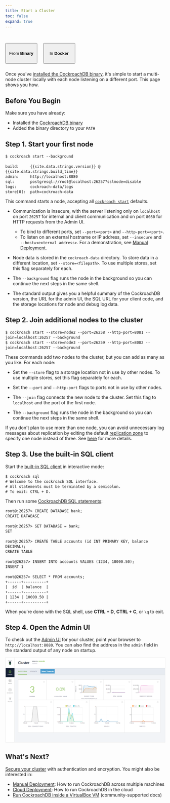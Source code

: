 ```yaml
---
title: Start a Cluster
toc: false
expand: true
---
```


<style>
.filters .scope-button {
  width: 20%;
  height: 65px;
  margin: 30px 15px 10px 0px;
}
.filters a:hover {
  border-bottom: none;
}
</style>

<div id="step-three-filters" class="filters clearfix">
  <button class="filter-button scope-button current">From <strong>Binary</strong></button>
  <a href="start-a-local-cluster-in-docker.html"><button class="filter-button scope-button">In <strong>Docker</strong></button></a>
</div><p></p>

Once you've [installed the CockroachDB binary](install-cockroachdb.html), it's simple to start a multi-node cluster locally with each node listening on a different port. This page shows you how.

## Before You Begin

Make sure you have already:

- Installed the [CockroachDB binary](install-cockroachdb.html)
- Added the binary directory to your `PATH`

## Step 1. Start your first node

~~~ shell
$ cockroach start --background

build:     {{site.data.strings.version}} @ {{site.data.strings.build_time}}
admin:     http://localhost:8080
sql:       postgresql://root@localhost:26257?sslmode=disable
logs:      cockroach-data/logs
store[0]:  path=cockroach-data
~~~

This command starts a node, accepting all [`cockroach start`](start-a-node.html) defaults.

- Communication is insecure, with the server listening only on `localhost` on port `26257` for internal and client communication and on port `8080` for HTTP requests from the Admin UI. 
   - To bind to different ports, set `--port=<port>` and `--http-port=<port>`. 
   - To listen on an external hostname or IP address, set `--insecure` and `--host=<external address>`. For a demonstration, see [Manual Deployment](manual-deployment.html). 

- Node data is stored in the `cockroach-data` directory. To store data in a different location, set `--store=<filepath>`. To use multiple stores, set this flag separately for each.

- The `--background` flag runs the node in the background so you can continue the next steps in the same shell. 

- The standard output gives you a helpful summary of the CockroachDB version, the URL for the admin UI, the SQL URL for your client code, and the storage locations for node and debug log data.

## Step 2. Join additional nodes to the cluster
   
~~~ shell
$ cockroach start --store=node2 --port=26258 --http-port=8081 --join=localhost:26257 --background
$ cockroach start --store=node3 --port=26259 --http-port=8082 --join=localhost:26257 --background
~~~

These commands add two nodes to the cluster, but you can add as many as you like. For each node:

- Set the `--store` flag to a storage location not in use by other nodes. To use multiple stores, set this flag separately for each.

- Set the `--port` and `--http-port` flags to ports not in use by other nodes.

- The `--join` flag connects the new node to the cluster. Set this flag to `localhost` and the port of the first node. 

- The `--background` flag runs the node in the background so you can continue the next steps in the same shell.

If you don't plan to use more than one node, you can avoid unnecessary log messages about replication by editing the default [replication zone](configure-replication-zones.html) to specify one node instead of three. See [here](troubleshoot.html#replicas-failing-on-a-single-node-cluster) for more details.

## Step 3. Use the built-in SQL client

Start the [built-in SQL client](use-the-built-in-sql-client.html) in interactive mode:

~~~ shell
$ cockroach sql
# Welcome to the cockroach SQL interface.
# All statements must be terminated by a semicolon.
# To exit: CTRL + D.
~~~

Then run some [CockroachDB SQL statements](learn-cockroachdb-sql.html):

~~~ shell
root@:26257> CREATE DATABASE bank;
CREATE DATABASE

root@:26257> SET DATABASE = bank;
SET

root@:26257> CREATE TABLE accounts (id INT PRIMARY KEY, balance DECIMAL);
CREATE TABLE

root@26257> INSERT INTO accounts VALUES (1234, 10000.50);
INSERT 1

root@26257> SELECT * FROM accounts;
+------+----------+
|  id  | balance  |
+------+----------+
| 1234 | 10000.50 |
+------+----------+
~~~

When you're done with the SQL shell, use **CTRL + D**, **CTRL + C**, or `\q` to exit.

## Step 4. Open the Admin UI

To check out the [Admin UI](explore-the-admin-ui.html) for your cluster, point your browser to `http://localhost:8080`. You can also find the address in the `admin` field in the standard output of any node on startup.

<img src="images/admin_ui.png" alt="CockroachDB Admin UI" style="border:1px solid #eee;max-width:100%" />

## What's Next?

[Secure your cluster](secure-a-cluster.html) with authentication and encryption. You might also be interested in:

- [Manual Deployment](manual-deployment.html): How to run CockroachDB across multiple machines
- [Cloud Deployment](cloud-deployment.html): How to run CockroachDB in the cloud
- [Run CockroachDB inside a VirtualBox VM](http://uptimedba.github.io/cockroach-vb-single/cockroach-vb-single/home.html) (community-supported docs)

